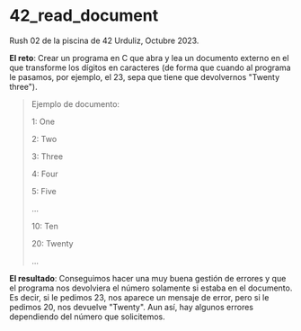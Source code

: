 # 42_read_document

Rush 02 de la piscina de 42 Urduliz, Octubre 2023.

**El reto**: Crear un programa en C que abra y lea un documento externo en el que transforme los dígitos en caracteres (de forma que cuando al programa le pasamos, por ejemplo, el 23, sepa que tiene que devolvernos "Twenty three").

>Ejemplo de documento:
>
>1: One
>
>2: Two
>
>3: Three
>
>4: Four
>
>5: Five
>
>...
>
>10: Ten
>
>20: Twenty
>
>...


**El resultado**: Conseguimos hacer una muy buena gestión de errores y que el programa nos devolviera el número solamente si estaba en el documento. Es decir, si le pedimos 23, nos aparece un mensaje de error, pero si le pedimos 20, nos devuelve "Twenty". Aun así, hay algunos errores dependiendo del número que solicitemos.

